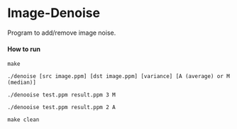 # Image-Denoise

Program to add/remove image noise. 

#### How to run
`make`


`./denoise [src image.ppm] [dst image.ppm] [variance] [A (average) or M (median)]`


`./denooise test.ppm result.ppm 3 M`


`./denooise test.ppm result.ppm 2 A`

`make clean`

